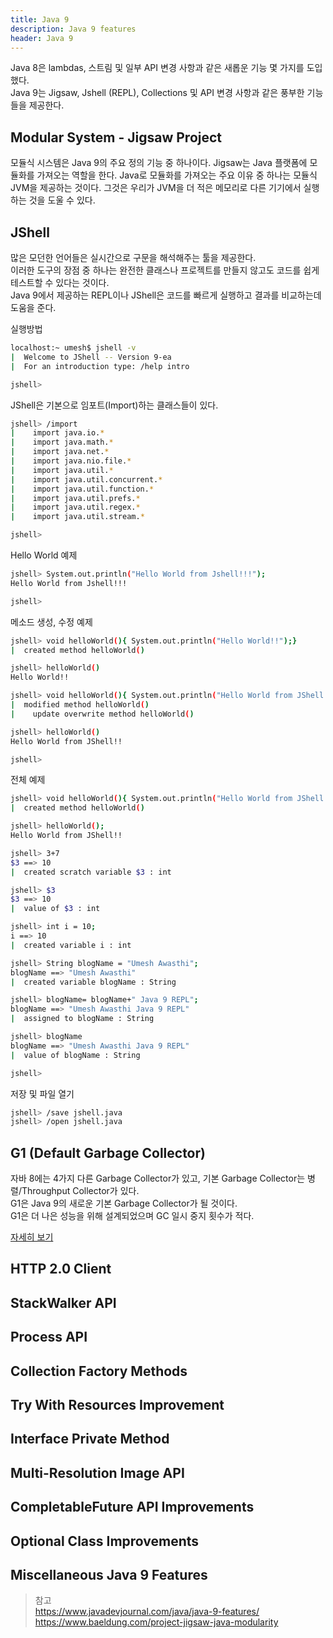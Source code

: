 ```yaml
---
title: Java 9
description: Java 9 features
header: Java 9
---
```


Java 8은 lambdas, 스트림 및 일부 API 변경 사항과 같은 새롭운 기능 몇 가지를 도입했다.<br/>
Java 9는 Jigsaw, Jshell (REPL), Collections 및 API 변경 사항과 같은 풍부한 기능들을 제공한다. 


## Modular System - Jigsaw Project

모듈식 시스템은 Java 9의 주요 정의 기능 중 하나이다. Jigsaw는 Java 플랫폼에 모듈화를 가져오는 역할을 한다.
Java로 모듈화를 가져오는 주요 이유 중 하나는 모듈식 JVM을 제공하는 것이다. 그것은 우리가 JVM을 더 적은 메모리로 다른 기기에서 실행하는 것을 도울 수 있다.


## JShell

많은 모던한 언어들은 실시간으로 구문을 해석해주는 툴을 제공한다.<br/>
이러한 도구의 장점 중 하나는 완전한 클래스나 프로젝트를 만들지 않고도 코드를 쉽게 테스트할 수 있다는 것이다.<br/>
Java 9에서 제공하는 REPL이나 JShell은 코드를 빠르게 실행하고 결과를 비교하는데 도움을 준다. 

실행방법
```bash
localhost:~ umesh$ jshell -v
|  Welcome to JShell -- Version 9-ea
|  For an introduction type: /help intro

jshell> 
```

JShell은 기본으로 임포트(Import)하는 클래스들이 있다.
```bash
jshell> /import
|    import java.io.*
|    import java.math.*
|    import java.net.*
|    import java.nio.file.*
|    import java.util.*
|    import java.util.concurrent.*
|    import java.util.function.*
|    import java.util.prefs.*
|    import java.util.regex.*
|    import java.util.stream.*

jshell>
```

Hello World 예제
```bash
jshell> System.out.println("Hello World from Jshell!!!");
Hello World from Jshell!!!

jshell>
```

메소드 생성, 수정 예제
```bash
jshell> void helloWorld(){ System.out.println("Hello World!!");}
|  created method helloWorld()

jshell> helloWorld()
Hello World!!

jshell> void helloWorld(){ System.out.println("Hello World from JShell!!");}
|  modified method helloWorld()
|    update overwrite method helloWorld()

jshell> helloWorld()
Hello World from JShell!!

jshell>
```

전체 예제
```bash
jshell> void helloWorld(){ System.out.println("Hello World from JShell!!");}
|  created method helloWorld()

jshell> helloWorld();
Hello World from JShell!!

jshell> 3+7
$3 ==> 10
|  created scratch variable $3 : int

jshell> $3
$3 ==> 10
|  value of $3 : int

jshell> int i = 10;
i ==> 10
|  created variable i : int

jshell> String blogName = "Umesh Awasthi";
blogName ==> "Umesh Awasthi"
|  created variable blogName : String

jshell> blogName= blogName+" Java 9 REPL";
blogName ==> "Umesh Awasthi Java 9 REPL"
|  assigned to blogName : String

jshell> blogName
blogName ==> "Umesh Awasthi Java 9 REPL"
|  value of blogName : String

jshell> 
```

저장 및 파일 열기
```bash
jshell> /save jshell.java
jshell> /open jshell.java
```


## G1 (Default Garbage Collector)

자바 8에는 4가지 다른 Garbage Collector가 있고, 기본 Garbage Collector는 병렬/Throughput Collector가 있다.<br/>
G1은 Java 9의 새로운 기본 Garbage Collector가 될 것이다.<br/>
G1은 더 나은 성능을 위해 설계되었으며 GC 일시 중지 횟수가 적다.

[자세히 보기](http://minjoon.com/garbage-collection)


## HTTP 2.0 Client

## StackWalker API

## Process API

## Collection Factory Methods

## Try With Resources Improvement

## Interface Private Method

## Мulti-Resolution Image API

## CompletableFuture API Improvements

## Optional Class Improvements

## Miscellaneous Java 9 Features

> 참고<br/>
> https://www.javadevjournal.com/java/java-9-features/<br/>
> https://www.baeldung.com/project-jigsaw-java-modularity<br/>